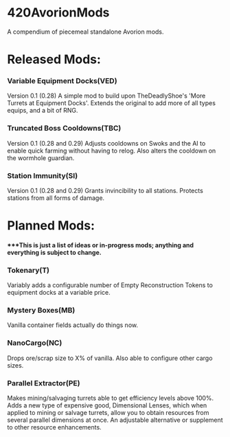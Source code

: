 # 420AvorionMods
A compendium of piecemeal standalone Avorion mods.

# Released Mods:

### Variable Equipment Docks(VED)
Version 0.1 (0.28)
A simple mod to build upon TheDeadlyShoe's 'More Turrets at Equipment Docks'. Extends the original to add more of all types 
equips, and a bit of RNG.

### Truncated Boss Cooldowns(TBC)
Version 0.1 (0.28 and 0.29)
Adjusts cooldowns on Swoks and the AI to enable quick farming without having to relog. Also alters the cooldown on the wormhole guardian. 

### Station Immunity(SI)
Version 0.1 (0.28 and 0.29)
Grants invincibility to all stations. Protects stations from all forms of damage.


# Planned Mods:
#### ***This is just a list of ideas or in-progress mods; anything and everything is subject to change.

### Tokenary(T)
Variably adds a configurable number of Empty Reconstruction Tokens to equipment docks at a variable price.

### Mystery Boxes(MB)
Vanilla container fields actually do things now.

### NanoCargo(NC)
Drops ore/scrap size to X% of vanilla. Also able to configure other cargo sizes.

### Parallel Extractor(PE)
Makes mining/salvaging turrets able to get efficiency levels above 100%. Adds a new type of expensive good, Dimensional Lenses, which when applied to mining or salvage turrets, allow you to obtain resources from several parallel dimensions at once. An adjustable alternative or supplement to other resource enhancements.

